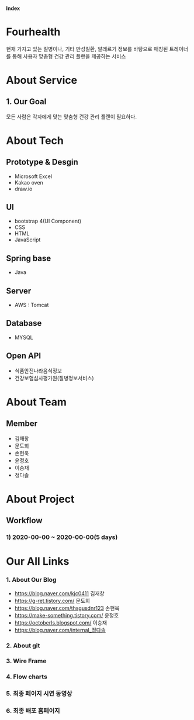 #### Index




# Fourhealth
현재 가지고 있는 질병이나, 기타 만성질환, 알레르기 정보를 바탕으로 매칭된 트레이너를 통해 사용자 맞춤형 건강 관리 플랜을 제공하는 서비스 
# About Service
## 1. Our Goal
모든 사람은 각자에게 맞는 맞춤형 건강 관리 플랜이 필요하다.



# About Tech

## Prototype & Desgin
- Microsoft Excel
- Kakao oven
- draw.io

## UI
- bootstrap 4(UI Component)
- CSS
- HTML
- JavaScript
## Spring base
- Java

## Server
- AWS : Tomcat

## Database
- MYSQL

## Open API
- 식품안전나라음식정보
- 건강보험심사평가원(질병정보서비스)

# About Team
## Member

- 김재창  
- 문도희  
- 손현욱  
- 윤정호  
- 이승재  
- 정다솔

# About Project

## Workflow

### 1) 2020-00-00 ~ 2020-00-00(5 days)
# Our All Links
  ### 1. About Our Blog
  - https://blog.naver.com/kjc0411 김재창
  - https://g-ret.tistory.com/ 문도희
  - https://blog.naver.com/thsgusdnr123 손현욱
  - https://make-something.tistory.com/ 윤정호
  - https://octoberls.blogspot.com/ 이승재
  - https://blog.naver.com/internal_정다솔

  ### 2. About git
  ### 3. Wire Frame
  ### 4. Flow charts
  ### 5. 최종 페이지 시연 동영상
  ### 6. 최종 배포 홈페이지
   
